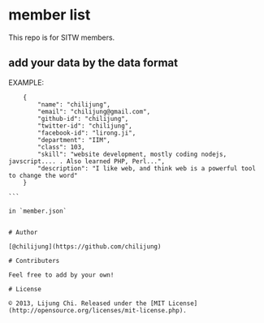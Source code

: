 # member list

This repo is for SITW members.


## add your data by the data format

EXAMPLE:

````
    { 
        "name": "chilijung",
        "email": "chilijung@gmail.com",
        "github-id": "chilijung",
        "twitter-id": "chilijung",
        "facebook-id": "lirong.ji",
        "department": "IIM",
        "class": 103,
        "skill": "website development, mostly coding nodejs, javscript.... . Also learned PHP, Perl...",
        "description": "I like web, and think web is a powerful tool to change the word"
    }

```

in `member.json`


# Author

[@chilijung](https://github.com/chilijung)

# Contributers

Feel free to add by your own!

# License

© 2013, Lijung Chi. Released under the [MIT License](http://opensource.org/licenses/mit-license.php).